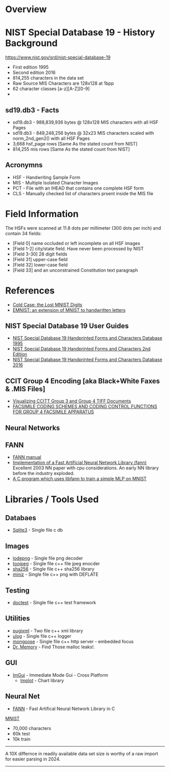 # Overview

# NIST Special Database 19 - History Background

https://www.nist.gov/srd/nist-special-database-19

- First edition 1995
- Second edition 2016
- 814,255 characters in the data set
- Raw Source MIS Characters are 128x128 at 1bpp
- 62 character classes [a-z][A-Z][0-9]
- 

## sd19.db3 - Facts

- sd19.db3 - 988,839,936 bytes @ 128x128 MIS characters with all HSF Pages
- sd19.db3 - 849,248,256 bytes @ 32x23 MIS characters scaled with norm_2nd_gen2\(\) with all HSF Pages
- 3,668 hsf_page rows [Same As the stated count from NIST]
- 814,255 mis rows [Same As the stated count from NIST]

## Acronymns

- HSF - Handwriting Sample Form
- MIS - Multiple Isolated Character Images
- PCT - File with an IHEAD that contains one complete HSF form
- CLS - Manually checked list of characters prsent inside the MIS file

# Field Information

The HSFs were scanned at 11.8 dots per millimeter (300 dots per inch) and contain 34 fields: 

- [Field 0] name occluded or left incomplete on all HSF images
- [Field 1-2] city/state field. Have never been processed by NIST
- [Field 3-30] 28 digit fields 
- [Field 31] upper-case field
- [Field 32] lower-case field
- [Field 33] and an unconstrained Constitution text paragraph

# References

- [Cold Case: the Lost MNIST Digits](docs/NeurIPS-2019-cold-case-the-lost-mnist-digits-Paper.pdf)
- [EMNIST: an extension of MNIST to handwritten letters](docs/1702.05373v1.pdf)

## NIST Special Database 19 User Guides
 
- [NIST Special Database 19 Handprinted Forms and Characters Database 1995](docs/nistsd19.pdf)
- [NIST Special Database 19 Handprinted Forms and Characters 2nd Edition](docs/sd19_users_guide_edition_2.pdf)
- [NIST Special Database 19 Handprinted Forms and Characters Database 2016](docs/1stEditionUserGuide.pdf)

## CCIT Group 4 Encoding [aka Black+White Faxes & .MIS Files]

- [Visualizing CCITT Group 3 and Group 4 TIFF Documents](docs/ccott_g3_g4_tiff.pdf)
- [FACSIMILE CODING SCHEMES AND CODING CONTROL FUNCTIONS FOR GROUP 4 FACSIMILE APPARATUS](docs/T-REC-T.6-198811-I!!PDF-E.pdf)

## Neural Networks

## FANN

- [FANN manual](https://libfann.github.io/fann/docs/files/fann-h.html)
- [Implementation of a Fast Artificial Neural Network Library (fann)](docs/fann_doc_complete_1.0.pdf) Excellent 2003 NN paper with cpu considerations.  An early NN library before the industry exploded.
- [A C program which uses libfann to train a simple MLP on MNIST](https://github.com/tgflynn/mnist-fann)

# Libraries / Tools Used

## Databaes

- [Sqlite3](https://www.sqlite.org/download.html) - Single file c db

## Images

- [lodepng](https://github.com/lvandeve/lodepng) - Single file png decoder
- [toojpeg](https://create.stephan-brumme.com/toojpeg/) - Single file c++ file jpeg enocder 
- [sha256](https://github.com/System-Glitch/SHA256) - Single file c++ sha256 library
- [miniz](https://github.com/richgel999/miniz) - Single file c++ png with DEFLATE

## Testing

- [doctest](https://github.com/doctest/doctest) - Single file c++ test framework

## Utilities

- [pugixml](https://github.com/zeux/pugixml) - Two file c++ xml library
- [ulog](https://github.com/Carabasen/ulog) - Single file c++ logger
- [mongoose](https://github.com/cesanta/mongoose) - Single file c++ http server - embedded focus
- [Dr. Memory](https://drmemory.org/page_running.html) - Find Those malloc leaks!.  

## GUI

- [ImGui](https://github.com/ocornut/imgui) - Immediate Mode Gui - Cross Platform
  - [Implot](https://github.com/epezent/implot) - Chart library

## Neural Net

- [FANN](https://leenissen.dk/fann/wp/) - Fast Artifical Neural Network Library in C





[MNIST](https://en.wikipedia.org/wiki/MNIST_database)

- 70,000 characters
- 60k test
- 10k train

<hr>

A 10X differnce in readily available data set size is worthy of a raw import for easier parsing in 2024.

<hr>